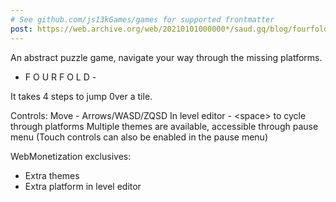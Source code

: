 ```yaml
---
# See github.com/js13kGames/games for supported frontmatter
post: https://web.archive.org/web/20210101000000*/saud.gq/blog/fourfold
---
```

An abstract puzzle game, navigate your way through the missing platforms.

- F O U R F O L D -

It takes 4 steps to jump 0ver a tile.

Controls:
Move - Arrows/WASD/ZQSD
In level editor - &lt;space&gt; to cycle through platforms
Multiple themes are available, accessible through pause menu
(Touch controls can also be enabled in the pause menu)

WebMonetization exclusives:
- Extra themes
- Extra platform in level editor